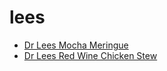 # lees

 * [Dr Lees Mocha Meringue](index/d/dr-lees-mocha-meringue-357049.json)
 * [Dr Lees Red Wine Chicken Stew](index/d/dr-lees-red-wine-chicken-stew-357010.json)
